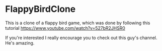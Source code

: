 # FlappyBirdClone

This is a clone of a flappy bird game, which was done by following this tutorial
https://www.youtube.com/watch?v=527bR2JHSR0

If you're interested I really encourage you to check out this guy's channel. He's amazing.



